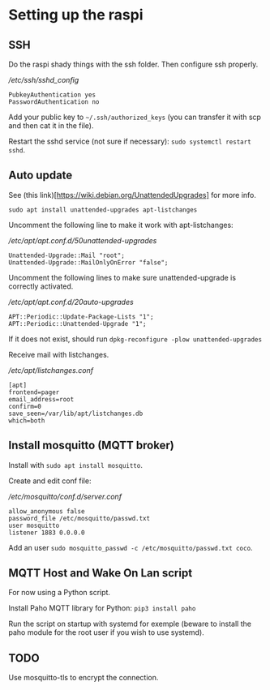 # Setting up the raspi

## SSH

Do the raspi shady things with the ssh folder.
Then configure ssh properly.

*/etc/ssh/sshd_config*
```
PubkeyAuthentication yes
PasswordAuthentication no
```

Add your public key to `~/.ssh/authorized_keys` (you can transfer it with scp and then cat it in the file).

Restart the sshd service (not sure if necessary): `sudo systemctl restart sshd`.

## Auto update

See (this link)[https://wiki.debian.org/UnattendedUpgrades] for more info.

```
sudo apt install unattended-upgrades apt-listchanges
```

Uncomment the following line to make it work with apt-listchanges:

*/etc/apt/apt.conf.d/50unattended-upgrades*
```
Unattended-Upgrade::Mail "root";
Unattended-Upgrade::MailOnlyOnError "false";
```

Uncomment the following lines to make sure unattended-upgrade is correctly activated.

*/etc/apt/apt.conf.d/20auto-upgrades*
```
APT::Periodic::Update-Package-Lists "1";
APT::Periodic::Unattended-Upgrade "1";
```

If it does not exist, should run `dpkg-reconfigure -plow unattended-upgrades`

Receive mail with listchanges.

*/etc/apt/listchanges.conf*
```
[apt]
frontend=pager
email_address=root
confirm=0
save_seen=/var/lib/apt/listchanges.db
which=both
```

## Install mosquitto (MQTT broker)

Install with `sudo apt install mosquitto`.

Create and edit conf file:

*/etc/mosquitto/conf.d/server.conf*
```
allow_anonymous false
password_file /etc/mosquitto/passwd.txt
user mosquitto
listener 1883 0.0.0.0
```

Add an user `sudo mosquitto_passwd -c /etc/mosquitto/passwd.txt coco`.

## MQTT Host and Wake On Lan script

For now using a Python script.

Install Paho MQTT library for Python: `pip3 install paho`

Run the script on startup with systemd for exemple (beware to install the paho module for the root user if you wish to use systemd).

## TODO

Use mosquitto-tls to encrypt the connection.
